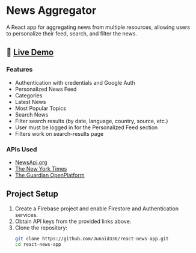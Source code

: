 # News Aggregator

A React app for aggregating news from multiple resources, allowing users to personalize their feed, search, and filter the news.

## :rocket: [Live Demo](https://react-news-app-delta.vercel.app)

### Features

- Authentication with credentials and Google Auth
- Personalized News Feed
- Categories
- Latest News
- Most Popular Topics
- Search News
- Filter search results (by date, language, country, source, etc.)
- User must be logged in for the Personalized Feed section
- Filters work on search-results page

### APIs Used

- [NewsApi.org](https://newsapi.org)
- [The New York Times](https://developer.nytimes.com/apis)
- [The Guardian OpenPlatform](https://open-platform.theguardian.com)

## Project Setup

1. Create a Firebase project and enable Firestore and Authentication services.
2. Obtain API keys from the provided links above.
3. Clone the repository:
   ```bash
   git clone https://github.com/Junaid336/react-news-app.git
   cd react-news-app
